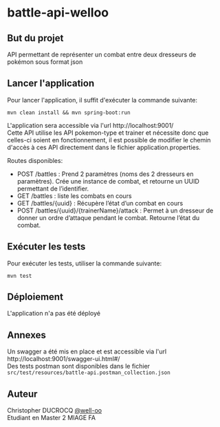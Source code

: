 # battle-api-welloo

## But du projet
API permettant de représenter un combat entre deux dresseurs de pokémon sous format json

## Lancer l'application
Pour lancer l'application, il suffit d'exécuter la commande suivante:
```
mvn clean install && mvn spring-boot:run
```
L'application sera accessible via l'url http://localhost:9001/  
Cette API utilise les API pokemon-type et trainer et nécessite donc que celles-ci soient en fonctionnement, il est possible de modifier le chemin d'accès à ces API directement dans le fichier application.properties.

Routes disponibles:
- POST /battles : Prend 2 paramètres (noms des 2 dresseurs en paramètres). Crée une instance de combat, et retourne un UUID permettant de l’identifier.
- GET /battles : liste les combats en cours
- GET /battles/{uuid} : Récupère l’état d’un combat en cours
- POST /battles/{uuid}/{trainerName}/attack : Permet à un dresseur de donner un ordre d’attaque pendant le combat. Retourne l’état du combat.

## Exécuter les tests
Pour exécuter les tests, utiliser la commande suivante:
```
mvn test
```

## Déploiement
L'application n'a pas été déployé

## Annexes
Un swagger a été mis en place et est accessible via l'url http://localhost:9001/swagger-ui.html#/  
Des tests postman sont disponibles dans le fichier `src/test/resources/battle-api.postman_collection.json`

## Auteur

Christopher DUCROCQ [@well-oo](https://github.com/well-oo)  
Etudiant en Master 2 MIAGE FA
